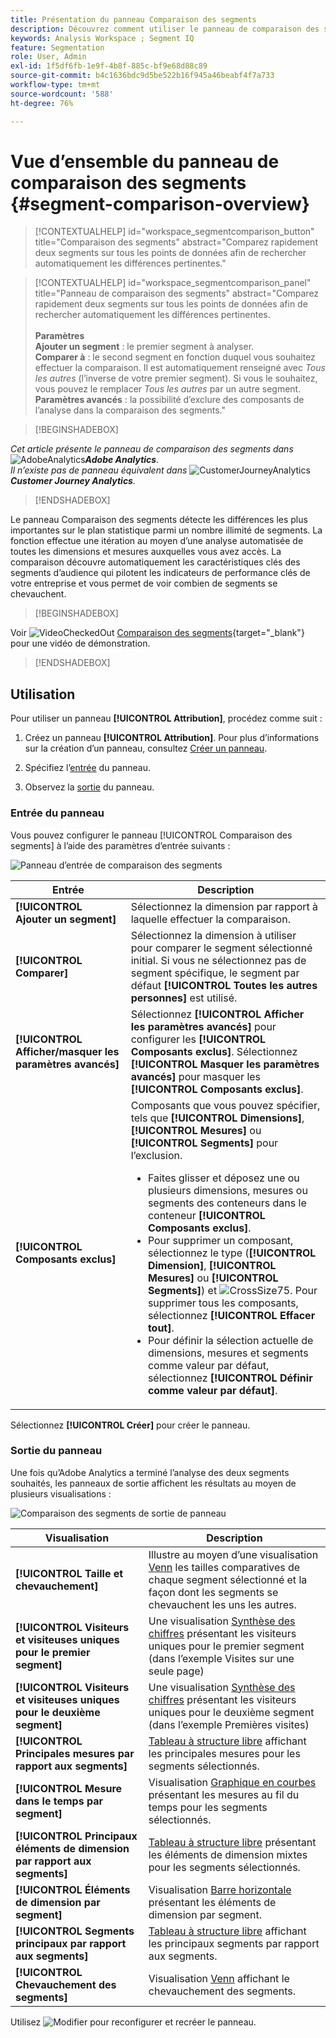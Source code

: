 ```yaml
---
title: Présentation du panneau Comparaison des segments
description: Découvrez comment utiliser le panneau de comparaison des segments pour comparer des segments dans Analysis Workspace.
keywords: Analysis Workspace ; Segment IQ
feature: Segmentation
role: User, Admin
exl-id: 1f5df6fb-1e9f-4b8f-885c-bf9e68d88c89
source-git-commit: b4c1636bdc9d5be522b16f945a46beabf4f7a733
workflow-type: tm+mt
source-wordcount: '588'
ht-degree: 76%

---
```


# Vue d’ensemble du panneau de comparaison des segments {#segment-comparison-overview}

<!-- markdownlint-disable MD034 -->

>[!CONTEXTUALHELP]
>id="workspace_segmentcomparison_button"
>title="Comparaison des segments"
>abstract="Comparez rapidement deux segments sur tous les points de données afin de rechercher automatiquement les différences pertinentes."

<!-- markdownlint-enable MD034 -->

<!-- markdownlint-disable MD034 -->

>[!CONTEXTUALHELP]
>id="workspace_segmentcomparison_panel"
>title="Panneau de comparaison des segments"
>abstract="Comparez rapidement deux segments sur tous les points de données afin de rechercher automatiquement les différences pertinentes.<br/><br/>**Paramètres &#x200B;**<br/>**Ajouter un segment** : le premier segment à analyser.<br/>**Comparer à** : le second segment en fonction duquel vous souhaitez effectuer la comparaison. Il est automatiquement renseigné avec *Tous les autres* (l’inverse de votre premier segment). Si vous le souhaitez, vous pouvez le remplacer *Tous les autres* par un autre segment.<br/>**Paramètres avancés** : la possibilité d’exclure des composants de l’analyse dans la comparaison des segments."
<!-- markdownlint-enable MD034 -->

>[!BEGINSHADEBOX]

_Cet article présente le panneau de comparaison des segments dans_ ![AdobeAnalytics](/help/assets/icons/AdobeAnalytics.svg) _&#x200B;**Adobe Analytics**._<br/>_Il n’existe pas de panneau équivalent dans_ ![CustomerJourneyAnalytics](/help/assets/icons/CustomerJourneyAnalytics.svg) _&#x200B;**Customer Journey Analytics**._

>[!ENDSHADEBOX]

Le panneau Comparaison des segments détecte les différences les plus importantes sur le plan statistique parmi un nombre illimité de segments. La fonction effectue une itération au moyen d’une analyse automatisée de toutes les dimensions et mesures auxquelles vous avez accès. La comparaison découvre automatiquement les caractéristiques clés des segments d’audience qui pilotent les indicateurs de performance clés de votre entreprise et vous permet de voir combien de segments se chevauchent.


>[!BEGINSHADEBOX]

Voir ![VideoCheckedOut](/help/assets/icons/VideoCheckedOut.svg) [Comparaison des segments](https://video.tv.adobe.com/v/23976?quality=12&learn=on){target="_blank"} pour une vidéo de démonstration.

>[!ENDSHADEBOX]



## Utilisation

Pour utiliser un panneau **[!UICONTROL Attribution]**, procédez comme suit :

1. Créez un panneau **[!UICONTROL Attribution]**. Pour plus d’informations sur la création d’un panneau, consultez [Créer un panneau](../panels.md#create-a-panel).

1. Spécifiez l’[entrée](#panel-input) du panneau.

1. Observez la [sortie](#panel-output) du panneau.



### Entrée du panneau

Vous pouvez configurer le panneau [!UICONTROL Comparaison des segments] à l’aide des paramètres d’entrée suivants :

![Panneau d’entrée de comparaison des segments](assets/segment-comparison-input.png)

| Entrée | Description |
| --- | --- |
| **[!UICONTROL Ajouter un segment]** | Sélectionnez la dimension par rapport à laquelle effectuer la comparaison. |
| **[!UICONTROL Comparer]** | Sélectionnez la dimension à utiliser pour comparer le segment sélectionné initial. Si vous ne sélectionnez pas de segment spécifique, le segment par défaut **[!UICONTROL Toutes les autres personnes]** est utilisé. |
| **[!UICONTROL Afficher/masquer les paramètres avancés]** | Sélectionnez **[!UICONTROL Afficher les paramètres avancés]** pour configurer les **[!UICONTROL Composants exclus]**. Sélectionnez **[!UICONTROL Masquer les paramètres avancés]** pour masquer les **[!UICONTROL Composants exclus]**. |
| **[!UICONTROL Composants exclus]** | Composants que vous pouvez spécifier, tels que **[!UICONTROL Dimensions]**, **[!UICONTROL Mesures]** ou **[!UICONTROL Segments]** pour l’exclusion.<br><ul><li>Faites glisser et déposez une ou plusieurs dimensions, mesures ou segments des conteneurs dans le conteneur **[!UICONTROL Composants exclus]**.</li><li>Pour supprimer un composant, sélectionnez le type (**[!UICONTROL Dimension]**, **[!UICONTROL Mesures]** ou **[!UICONTROL Segments]**) et ![CrossSize75](/help/assets/icons/CrossSize75.svg). Pour supprimer tous les composants, sélectionnez **[!UICONTROL Effacer tout]**.</li><li>Pour définir la sélection actuelle de dimensions, mesures et segments comme valeur par défaut, sélectionnez **[!UICONTROL Définir comme valeur par défaut]**.</li></ul> |

Sélectionnez **[!UICONTROL Créer]** pour créer le panneau.

### Sortie du panneau

Une fois qu’Adobe Analytics a terminé l’analyse des deux segments souhaités, les panneaux de sortie affichent les résultats au moyen de plusieurs visualisations :

![Comparaison des segments de sortie de panneau](assets/segment-comparison-output.png)

| Visualisation | Description |
|---|---|
| **[!UICONTROL Taille et chevauchement]** | Illustre au moyen d’une visualisation [Venn](/help/analyze/analysis-workspace/visualizations/venn.md) les tailles comparatives de chaque segment sélectionné et la façon dont les segments se chevauchent les uns les autres. |
| **[!UICONTROL Visiteurs et visiteuses uniques pour le premier segment]** | Une visualisation [Synthèse des chiffres](/help/analyze/analysis-workspace/visualizations/summary-number-change.md) présentant les visiteurs uniques pour le premier segment (dans l’exemple Visites sur une seule page) |
| **[!UICONTROL Visiteurs et visiteuses uniques pour le deuxième segment]** | Une visualisation [Synthèse des chiffres](/help/analyze/analysis-workspace/visualizations/summary-number-change.md) présentant les visiteurs uniques pour le deuxième segment (dans l’exemple Premières visites) |
| **[!UICONTROL Principales mesures par rapport aux segments]** | [Tableau à structure libre](/help/analyze/analysis-workspace/visualizations/freeform-table/freeform-table.md) affichant les principales mesures pour les segments sélectionnés. |
| **[!UICONTROL Mesure dans le temps par segment]** | Visualisation [Graphique en courbes](/help/analyze/analysis-workspace/visualizations/line.md) présentant les mesures au fil du temps pour les segments sélectionnés. |
| **[!UICONTROL Principaux éléments de dimension par rapport aux segments]** | [Tableau à structure libre](/help/analyze/analysis-workspace/visualizations/freeform-table/freeform-table.md) présentant les éléments de dimension mixtes pour les segments sélectionnés. |
| **[!UICONTROL Éléments de dimension par segment]** | Visualisation [Barre horizontale](/help/analyze/analysis-workspace/visualizations/horizontal-bar.md) présentant les éléments de dimension par segment. |
| **[!UICONTROL Segments principaux par rapport aux segments]** | [Tableau à structure libre](/help/analyze/analysis-workspace/visualizations/freeform-table/freeform-table.md) affichant les principaux segments par rapport aux segments. |
| **[!UICONTROL Chevauchement des segments]** | Visualisation [Venn](/help/analyze/analysis-workspace/visualizations/venn.md) affichant le chevauchement des segments. |

Utilisez ![Modifier](/help/assets/icons/Edit.svg) pour reconfigurer et recréer le panneau.


<!--
#### Size and overlap

Illustrates the comparative sizes of each selected segment and how much they overlap with each other using a venn diagram. You can hover over the visual to see how many visitors were in each overlapping or non-overlapping section. You can also right click on the overlap to create a brand new segment for further analysis. If the two segments are mutually exclusive, no overlap is shown between the two circles (typically seen with segments using a hit container).

![Size and overlap](assets/size-overlap.png)

#### Population summaries

To the right of the Size and Overlap visualization, the total unique visitor count in each segment and overlap is shown.

![Population summaries](assets/population_summaries.png)

#### Top metrics

Displays the most statistically significant metrics between the two segments. Each row in this table represents a differentiating metric, ranked by how different it is between each segment. A difference score of 1 means it is statistically significant, while a difference score of 0 means there is no statistical significance.

This visualization is similar to freeform tables in Analysis Workspace. If deeper analysis on a specific metric is desired, hover over a line item and click 'Create visual'. A new table is created to analyze that specific metric. If a metric is irrelevant to your analysis, hover over the line item and click the 'X' to remove it.

>[!NOTE]
>
>Metrics added to this table after the segment comparison has finished do not receive a Difference Score.

![Top metrics](assets/top-metrics.png)

#### Metric over time by segment

To the right of the metrics table is a linked visualization. You can click a line item in the table on the left, and this visualization updates to show that metric trended over time.

![Top metrics line](assets/linked-viz.png)

#### Top dimensions

Shows the most statistically significant dimension items across all of your dimensions. Each row shows the percentage of each segment exhibiting this dimension item. For example, this table might reveal that 100% of visitors in 'Segment A' had the dimension item 'Browser Type: Google', whereas only 19.6% of 'Segment B' had this dimension item. A difference score of 1 means it is statistically significant, while a difference score of 0 means there is no statistical significance.

This visualization is similar to freeform tables in Analysis Workspace. If deeper analysis on a specific dimension item is desired, hover over a line item and click 'Create visual'. A new table is created to analyze that specific dimension item. If a dimension item is irrelevant to your analysis, hover over the line item and click the 'X' to remove it.

>[!NOTE]
>
>Dimension items added to this table after the segment comparison has finished do not receive a Difference Score.

![Top dimensions](assets/top-dimension-item1.png)

#### Dimension items by segment

To the right of the dimensions table is a linked bar chart visualization. It shows all displayed dimension items in a bar chart. Clicking a line item in the table on the left updates the visualization on the right.

![Top dimensions bar chart](assets/top-dimension-item.png)

#### Top segments

Shows which other segments (other than the two segments selected for comparison) have statistically significant overlap. For example, this table can show that a third segment, 'Repeat Visitors', overlaps highly with 'Segment A' but does not overlap with 'Segment B'. A difference score of 1 means it is statistically significant, while a difference score of 0 means there is no statistical significance.

This visualization is similar to freeform tables in Analysis Workspace. If deeper analysis on a specific segment is desired, hover over a line item and click 'Create visual'. A new table is created to analyze that specific segment. If a segment is irrelevant to your analysis, hover over the line item and click the 'X' to remove it.

>[!NOTE]
>
>Segments added to this table after the segment comparison has finished do not receive a Difference Score.

![Top segments](assets/top-segments.png)

#### Segment overlap

To the right of the segments table is a linked venn diagram visualization. It shows the most statistically significant segment applied to your compared segments. For example, 'Segment A' + 'Statistically significant segment' vs. 'Segment B' + 'Statistically significant segment'. Clicking a segment line item in the table on the left updates the venn diagram on the right.

![Top segments venn diagram](assets/segment-overlap.png)

-->
